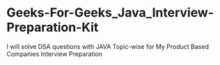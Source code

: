 # Geeks-For-Geeks_Java_Interview-Preparation-Kit
I will solve DSA questions with JAVA Topic-wise for My Product Based Companies Interview Preparation
